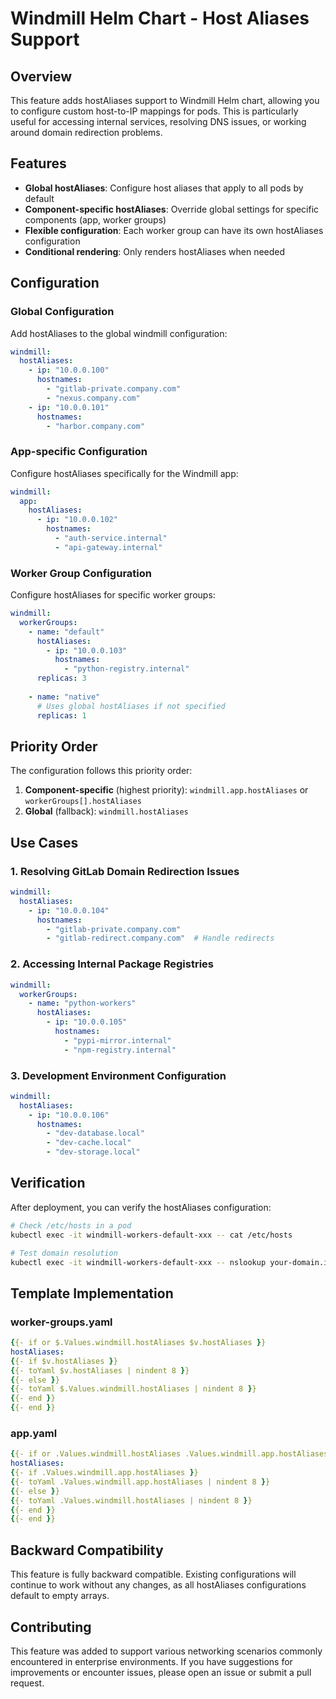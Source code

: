 # Windmill Helm Chart - Host Aliases Support

## Overview

This feature adds hostAliases support to Windmill Helm chart, allowing you to configure custom host-to-IP mappings for pods. This is particularly useful for accessing internal services, resolving DNS issues, or working around domain redirection problems.

## Features

- **Global hostAliases**: Configure host aliases that apply to all pods by default
- **Component-specific hostAliases**: Override global settings for specific components (app, worker groups)
- **Flexible configuration**: Each worker group can have its own hostAliases configuration
- **Conditional rendering**: Only renders hostAliases when needed

## Configuration

### Global Configuration

Add hostAliases to the global windmill configuration:

```yaml
windmill:
  hostAliases:
    - ip: "10.0.0.100"
      hostnames:
        - "gitlab-private.company.com"
        - "nexus.company.com"
    - ip: "10.0.0.101"
      hostnames:
        - "harbor.company.com"
```

### App-specific Configuration

Configure hostAliases specifically for the Windmill app:

```yaml
windmill:
  app:
    hostAliases:
      - ip: "10.0.0.102"
        hostnames:
          - "auth-service.internal"
          - "api-gateway.internal"
```

### Worker Group Configuration

Configure hostAliases for specific worker groups:

```yaml
windmill:
  workerGroups:
    - name: "default"
      hostAliases:
        - ip: "10.0.0.103"
          hostnames:
            - "python-registry.internal"
      replicas: 3
    
    - name: "native"
      # Uses global hostAliases if not specified
      replicas: 1
```

## Priority Order

The configuration follows this priority order:

1. **Component-specific** (highest priority): `windmill.app.hostAliases` or `workerGroups[].hostAliases`
2. **Global** (fallback): `windmill.hostAliases`

## Use Cases

### 1. Resolving GitLab Domain Redirection Issues

```yaml
windmill:
  hostAliases:
    - ip: "10.0.0.104"
      hostnames:
        - "gitlab-private.company.com"
        - "gitlab-redirect.company.com"  # Handle redirects
```

### 2. Accessing Internal Package Registries

```yaml
windmill:
  workerGroups:
    - name: "python-workers"
      hostAliases:
        - ip: "10.0.0.105"
          hostnames:
            - "pypi-mirror.internal"
            - "npm-registry.internal"
```

### 3. Development Environment Configuration

```yaml
windmill:
  hostAliases:
    - ip: "10.0.0.106"
      hostnames:
        - "dev-database.local"
        - "dev-cache.local"
        - "dev-storage.local"
```

## Verification

After deployment, you can verify the hostAliases configuration:

```bash
# Check /etc/hosts in a pod
kubectl exec -it windmill-workers-default-xxx -- cat /etc/hosts

# Test domain resolution
kubectl exec -it windmill-workers-default-xxx -- nslookup your-domain.internal
```

## Template Implementation

### worker-groups.yaml
```yaml
{{- if or $.Values.windmill.hostAliases $v.hostAliases }}
hostAliases:
{{- if $v.hostAliases }}
{{- toYaml $v.hostAliases | nindent 8 }}
{{- else }}
{{- toYaml $.Values.windmill.hostAliases | nindent 8 }}
{{- end }}
{{- end }}
```

### app.yaml
```yaml
{{- if or .Values.windmill.hostAliases .Values.windmill.app.hostAliases }}
hostAliases:
{{- if .Values.windmill.app.hostAliases }}
{{- toYaml .Values.windmill.app.hostAliases | nindent 8 }}
{{- else }}
{{- toYaml .Values.windmill.hostAliases | nindent 8 }}
{{- end }}
{{- end }}
```

## Backward Compatibility

This feature is fully backward compatible. Existing configurations will continue to work without any changes, as all hostAliases configurations default to empty arrays.

## Contributing

This feature was added to support various networking scenarios commonly encountered in enterprise environments. If you have suggestions for improvements or encounter issues, please open an issue or submit a pull request. 